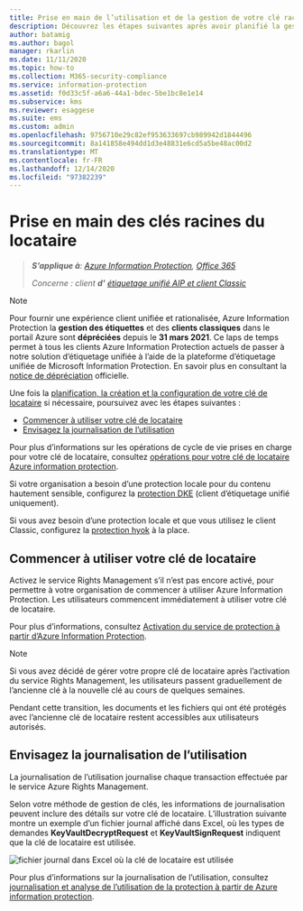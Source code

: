 ```yaml
---
title: Prise en main de l’utilisation et de la gestion de votre clé racine de locataire
description: Découvrez les étapes suivantes après avoir planifié la gestion de clé racine de locataire, y compris la clé par défaut générée par Microsoft et la protection BYOK.
author: batamig
ms.author: bagol
manager: rkarlin
ms.date: 11/11/2020
ms.topic: how-to
ms.collection: M365-security-compliance
ms.service: information-protection
ms.assetid: f0d33c5f-a6a6-44a1-bdec-5be1bc8e1e14
ms.subservice: kms
ms.reviewer: esaggese
ms.suite: ems
ms.custom: admin
ms.openlocfilehash: 9756710e29c82ef953633697cb989942d1844496
ms.sourcegitcommit: 8a141858e494dd1d3e48831e6cd5a5be48ac00d2
ms.translationtype: MT
ms.contentlocale: fr-FR
ms.lasthandoff: 12/14/2020
ms.locfileid: "97382239"
---
```

# <a name="getting-started-with-tenant-root-keys"></a>Prise en main des clés racines du locataire

>***S’applique à**: [Azure Information Protection](https://azure.microsoft.com/pricing/details/information-protection), [Office 365](https://download.microsoft.com/download/E/C/F/ECF42E71-4EC0-48FF-AA00-577AC14D5B5C/Azure_Information_Protection_licensing_datasheet_EN-US.pdf)*
>
>*Concerne : client **d'** [étiquetage unifié AIP et client Classic](faqs.md#whats-the-difference-between-the-azure-information-protection-classic-and-unified-labeling-clients)*

>[!NOTE] 
> Pour fournir une expérience client unifiée et rationalisée, Azure Information Protection la **gestion des étiquettes** et des **clients classiques** dans le portail Azure sont **dépréciées** depuis le **31 mars 2021**. Ce laps de temps permet à tous les clients Azure Information Protection actuels de passer à notre solution d’étiquetage unifiée à l’aide de la plateforme d’étiquetage unifiée de Microsoft Information Protection. En savoir plus en consultant la [notice de dépréciation](https://aka.ms/aipclassicsunset) officielle.

Une fois la [planification, la création et la configuration de votre clé de locataire](plan-implement-tenant-key.md) si nécessaire, poursuivez avec les étapes suivantes :

- [Commencer à utiliser votre clé de locataire](#start-using-your-tenant-key)
- [Envisagez la journalisation de l’utilisation](#consider-usage-logging)

Pour plus d’informations sur les opérations de cycle de vie prises en charge pour votre clé de locataire, consultez [opérations pour votre clé de locataire Azure information protection](./operations-tenant-key.md).

Si votre organisation a besoin d’une protection locale pour du contenu hautement sensible, configurez la [protection DKE](plan-implement-tenant-key.md#double-key-encryption-dke) (client d’étiquetage unifié uniquement).

Si vous avez besoin d’une protection locale et que vous utilisez le client Classic, configurez la [protection hyok](configure-adrms-restrictions.md) à la place.
 

## <a name="start-using-your-tenant-key"></a>Commencer à utiliser votre clé de locataire

Activez le service Rights Management s’il n’est pas encore activé, pour permettre à votre organisation de commencer à utiliser Azure Information Protection. Les utilisateurs commencent immédiatement à utiliser votre clé de locataire.

Pour plus d’informations, consultez [Activation du service de protection à partir d’Azure Information Protection](./activate-service.md).

> [!NOTE]
> Si vous avez décidé de gérer votre propre clé de locataire après l’activation du service Rights Management, les utilisateurs passent graduellement de l’ancienne clé à la nouvelle clé au cours de quelques semaines.
>
>Pendant cette transition, les documents et les fichiers qui ont été protégés avec l’ancienne clé de locataire restent accessibles aux utilisateurs autorisés.

## <a name="consider-usage-logging"></a>Envisagez la journalisation de l’utilisation

La journalisation de l’utilisation journalise chaque transaction effectuée par le service Azure Rights Management.

Selon votre méthode de gestion de clés, les informations de journalisation peuvent inclure des détails sur votre clé de locataire. L’illustration suivante montre un exemple d’un fichier journal affiché dans Excel, où les types de demandes **KeyVaultDecryptRequest** et **KeyVaultSignRequest** indiquent que la clé de locataire est utilisée.
    
![fichier journal dans Excel où la clé de locataire est utilisée](./media/RMS_Logging.png)
    
Pour plus d’informations sur la journalisation de l’utilisation, consultez [journalisation et analyse de l’utilisation de la protection à partir de Azure information protection](./log-analyze-usage.md).
